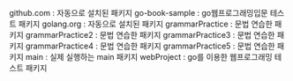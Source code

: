 github.com : 자동으로 설치된 패키지
go-book-sample : go웹프로그래밍입문 테스트 패키지
golang.org : 자동으로 설치된 패키지
grammarPractice : 문법 연습한 패키지
grammarPractice2 : 문법 연습한 패키지
grammarPractice3 : 문법 연습한 패키지
grammarPractice4 : 문법 연습한 패키지
grammarPractice5 : 문법 연습한 패키지
main : 실제 실행하는 main 패키지
webProject : go를 이용한 웹프로그래밍 테스트 패키지